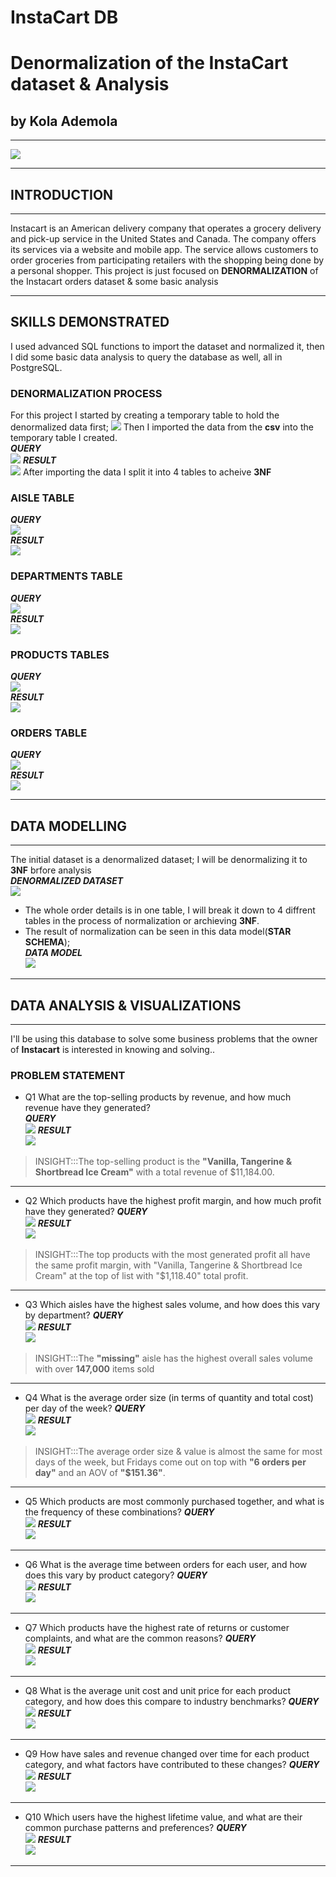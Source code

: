 # InstaCart DB
# Denormalization of the InstaCart dataset &amp; Analysis
## by Kola Ademola
___
![](images/Instacart_Logo.jpg)
___
## INTRODUCTION
___
Instacart is an American delivery company that operates a grocery delivery and pick-up service in the United States and Canada. The company offers its services via a website and mobile app. The service allows customers to order groceries from participating retailers with the shopping being done by a personal shopper. This project is just focused on **DENORMALIZATION** of the Instacart orders dataset & some basic analysis
___
## SKILLS DEMONSTRATED
I used advanced SQL functions to import the dataset and normalized it, then I did some basic data analysis to query the database as well, all in PostgreSQL.  

### DENORMALIZATION PROCESS
For this project I started by creating a temporary table to hold the denormalized data first;
![](images/temp_table_query.png)
Then I imported the data from the **csv** into the temporary table I created.  
___QUERY___  
![](images/import_temp.png)
___RESULT___  
![](images/denormalized_data.png)
After importing the data I split it into 4 tables to acheive **3NF**
### AISLE TABLE
___QUERY___  
![](images/aisle_query.png)  
___RESULT___  
![](images/aisle_table.png)  
### DEPARTMENTS TABLE
___QUERY___  
![](images/departments_query.png)  
___RESULT___  
![](images/departments_table.png)  
### PRODUCTS TABLES
___QUERY___  
![](images/products_query.png)  
___RESULT___  
![](images/products_table.png)  
### ORDERS TABLE
___QUERY___  
![](images/orders_query.png)  
___RESULT___  
![](images/orders_table.png)  
___
## DATA MODELLING
___
The initial dataset is a denormalized dataset; I will be denormalizing it to **3NF** brfore analysis  
___DENORMALIZED DATASET___  
![](images/denormalized_data.png)
* The whole order details is in one table, I will break it down to 4 diffrent tables in the process of normalization or archieving **3NF**.   
* The result of normalization can be seen in this data model(**STAR SCHEMA**);  
___DATA MODEL___  
![](images/data_model.png)
___
## DATA ANALYSIS & VISUALIZATIONS
____
I'll be using this database to solve some business problems that the owner of **Instacart** is interested in knowing and solving..

### PROBLEM STATEMENT
* Q1 What are the top-selling products by revenue, and how much revenue have they generated?  
___QUERY___  
![](images/q1.png)
___RESULT___  
![](images/q1_table.png)
> INSIGHT:::The top-selling product is the **"Vanilla, Tangerine & Shortbread Ice Cream"** with a total revenue of $11,184.00.
___
* Q2 Which products have the highest profit margin, and how much profit have they generated?
___QUERY___  
![](images/q2.png)
___RESULT___  
![](images/q2_table.png)
> INSIGHT:::The top products with the most generated profit all have the same profit margin, with "Vanilla, Tangerine & Shortbread Ice Cream" at the top of list with "$1,118.40" total profit.
___
* Q3 Which aisles have the highest sales volume, and how does this vary by department?
___QUERY___  
![](images/q3.png)
___RESULT___  
![](images/q3_table.png)
> INSIGHT:::The **"missing"** aisle has the highest overall sales volume with over **147,000** items sold
___
* Q4 What is the average order size (in terms of quantity and total cost) per day of the week?
___QUERY___  
![](images/q4.png)
___RESULT___  
![](images/q4_table.png)
> INSIGHT:::The average order size & value is almost the same for most days of the week, but Fridays come out on top with **"6 orders per day"** and an AOV of **"$151.36"**.
___
* Q5 Which products are most commonly purchased together, and what is the frequency of these combinations?
___QUERY___  
![](images/q5.png)
___RESULT___  
![](images/q5_table.png)
>
___
* Q6 What is the average time between orders for each user, and how does this vary by product category?
___QUERY___  
![](images/q6.png)
___RESULT___  
![](images/q6_table.png)
>
___
* Q7 Which products have the highest rate of returns or customer complaints, and what are the common reasons?
___QUERY___  
![](images/q7.png)
___RESULT___  
![](images/q7_table.png)
>
___
* Q8 What is the average unit cost and unit price for each product category, and how does this compare to industry benchmarks?
___QUERY___  
![](images/q8.png)
___RESULT___  
![](images/q8_table.png)
>
___
* Q9 How have sales and revenue changed over time for each product category, and what factors have contributed to these changes?
___QUERY___  
![](images/q9.png)
___RESULT___  
![](images/q9_table.png)
>
___
* Q10 Which users have the highest lifetime value, and what are their common purchase patterns and preferences?
___QUERY___  
![](images/q10.png)
___RESULT___  
![](images/q10_table.png)
>
___


